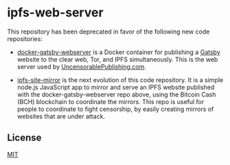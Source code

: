 # ipfs-web-server

This repository has been deprecated in favor of the following new code repositories:
- [docker-gatsby-webserver](https://github.com/Permissionless-Software-Foundation/docker-gatsby-webserver) is a Docker container for publishing a [Gatsby](https://www.gatsbyjs.com/) website to the clear web, Tor, and IPFS simultaneously. This is the web server used by [UncensorablePublishing.com](https://uncensorablepublishing.com).

- [ipfs-site-mirror](https://github.com/Permissionless-Software-Foundation/ipfs-site-mirror) is the next evolution of this code repository. It is a simple node.js JavaScript app to mirror and serve an IPFS website published with the docker-gatsby-webserver repo above, using the Bitcoin Cash (BCH) blockchain to coordinate the mirrors. This repo is useful for people to coordinate to fight censorship, by easily creating mirrors of websites that are under attack.

## License
[MIT](LICENSE.md)
